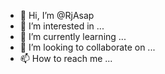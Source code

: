 - 👋 Hi, I’m @RjAsap
- 👀 I’m interested in ...
- 🌱 I’m currently learning ...
- 💞️ I’m looking to collaborate on ...
- 📫 How to reach me ...

<!---
RjAsap/RjAsap is a ✨ special ✨ repository because its `README.md` (this file) appears on your GitHub profile.
You can click the Preview link to take a look at your changes.
--->
